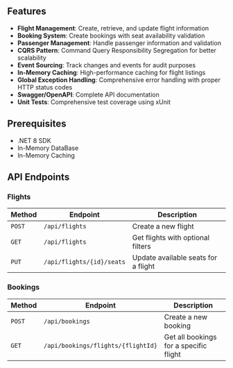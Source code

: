 ## Features

- **Flight Management**: Create, retrieve, and update flight information
- **Booking System**: Create bookings with seat availability validation
- **Passenger Management**: Handle passenger information and validation
- **CQRS Pattern**: Command Query Responsibility Segregation for better scalability
- **Event Sourcing**: Track changes and events for audit purposes
- **In-Memory Caching**: High-performance caching for flight listings
- **Global Exception Handling**: Comprehensive error handling with proper HTTP status codes
- **Swagger/OpenAPI**: Complete API documentation
- **Unit Tests**: Comprehensive test coverage using xUnit

## Prerequisites

- .NET 8 SDK
- In-Memory DataBase
- In-Memory Caching

## API Endpoints

### Flights

| Method | Endpoint | Description |
|--------|----------|-------------|
| `POST` | `/api/flights` | Create a new flight |
| `GET` | `/api/flights` | Get flights with optional filters |
| `PUT` | `/api/flights/{id}/seats` | Update available seats for a flight |

### Bookings

| Method | Endpoint | Description |
|--------|----------|-------------|
| `POST` | `/api/bookings` | Create a new booking |
| `GET` | `/api/bookings/flights/{flightId}` | Get all bookings for a specific flight |
